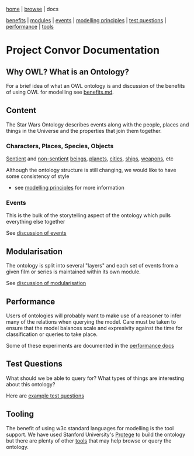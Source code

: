 [home](../) |
[browse](https://www.star-wars-ontology.co.uk/) |
docs

[benefits](benefits.md) |
[modules](modularisation.md) |
[events](events.md) |
[modelling principles](modelling-principles.md) |
[test questions](test-questions.md) |
[performance](performance.md) |
[tools](tools.md)

# Project Convor Documentation

## Why OWL? What is an Ontology?

For a brief idea of what an OWL ontology is and discussion of the benefits of using OWL for modelling see
[benefits.md](benefits.md).

## Content

The Star Wars Ontology describes events along with the people, places and things
in the Universe and the properties that join them together.

### Characters, Places, Species, Objects
[Sentient](https://www.star-wars-ontology.co.uk/classes/-2022683789/) 
and [non-sentient](https://www.star-wars-ontology.co.uk/classes/1920330355/)
[beings](https://www.star-wars-ontology.co.uk/classes/1008857208/),
[planets](https://www.star-wars-ontology.co.uk/classes/-957104751/),
[cities](https://www.star-wars-ontology.co.uk/classes/946892132/),
[ships](https://www.star-wars-ontology.co.uk/classes/947367477/),
[weapons](https://www.star-wars-ontology.co.uk/classes/-763163115/), etc

Although the ontology structure is still changing, we would like to have some consistency of style
- see [modelling principles](modelling%20principles.md) for more information

### Events
This is the bulk of the storytelling aspect of the ontology which pulls everything else together

See [discussion of events](events.md)

## Modularisation

The ontology is split into several "layers" and each set of events from a given film or series is
maintained within its own module.

See [discussion of modularisation](modularisation.md)

## Performance

Users of ontologies will probably want to make use of a reasoner
to infer many of the relations when querying the model. Care must be taken to
ensure that the model balances scale and expresivity against the time for classification
or queries to take place.

Some of these experiments are documented in the [performance docs](performance.md)

## Test Questions

What should we be able to query for? What types of things are interesting about this
ontology?

Here are [example test questions](test%20questions.md)

## Tooling

The benefit of using w3c standard languages for modelling is the tool support.
We have used Stanford University's [Protege](https://protege.stanford.edu) to build the ontology
but there are plenty of other [tools](tools.md) that may help browse or query the ontology.
